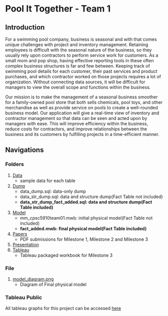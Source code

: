 # Pool It Together - Team 1
## Introduction
For a swimming pool company, business is seasonal and with that comes unique challenges with project and inventory management. Retaining employees is difficult with the seasonal nature of the business, so they usually rely upon contractors to perform service work for customers. As a small mom and pop shop, having effective reporting tools in these often complex business structures is far and few between. Keeping track of swimming pool details for each customer, their past services and product purchases, and which contractor worked on those projects requires a lot of organization. Without connecting data sources, it will be difficult for managers to view the overall scope and functions within the business.

Our mission is to make the management of a seasonal business smoother for a family-owned pool store that both sells chemicals, pool toys, and other merchandise as well as provide service on pools to create a well-rounded business model. Our application will give a real-time view of inventory and contractor management so that data can be seen and acted upon by managers with ease. This will improve efficiency within the business, reduce costs for contractors, and improve relationships between the business and its customers by fulfilling projects in a time-efficient manner.

## Navigations
### Folders
1. [Data](https://github.com/chelseajia/mm_cpsc5910team01/tree/master/Data)
    - sample data for each table
2. [Dump](https://github.com/chelseajia/mm_cpsc5910team01/tree/master/Dump)
    - data_dump.sql: data-only dump
    - data_str_dump.sql: data and structure dump(Fact Table not included)
    - **data_str_dump_fact_added.sql: data and structure dump(Fact Table included)**
3. [Model](https://github.com/chelseajia/mm_cpsc5910team01/tree/master/Model)
    - mm_cpsc5910team01.mwb: initial physical model(Fact Table not included)
    - **fact_added.mwb: final physical model(Fact Table included)**
4. [Papers](https://github.com/chelseajia/mm_cpsc5910team01/tree/master/Papers)
    - PDF submissions for Milestone 1, Milestone 2 and Milestone 3
5. [Presentation](https://github.com/chelseajia/mm_cpsc5910team01/tree/master/Presentaion)
6. [Tableau](https://github.com/chelseajia/mm_cpsc5910team01/tree/master/Tableau)
    - Tableau packaged workbook for Milestone 3
### File
1. [model_diagram.png](https://github.com/chelseajia/mm_cpsc5910team01/blob/master/model_diagram.png)
    - Diagram of Final physical model
### Tableau Public
All tableau graphs for this project can be accessed [here](https://public.tableau.com/profile/chelseajia#!/)
